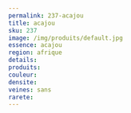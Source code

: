 ```yaml
---
permalink: 237-acajou
title: acajou
sku: 237
image: /img/produits/default.jpg
essence: acajou
region: afrique
details: 
produits:
couleur: 
densite: 
veines: sans
rarete: 
---
```

